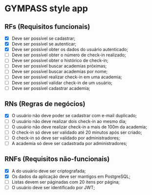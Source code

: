 # GYMPASS style app

## RFs (Requisitos funcionais)
- [x] Deve ser possível se cadastrar;
- [x] Deve ser possível se autenticar;
- [x] Deve ser possível obter os dados do usuário autenticado;
- [ ] Deve ser possível obter o número de check-in realizado;
- [ ] Deve ser possível obter o histórico de check-in;
- [ ] Deve ser possível buscar academias próximas;
- [ ] Deve ser possível buscar academias por nome;
- [ ] Deve ser possível realizar check-in em uma academia;
- [ ] Deve ser possível validar check-in de um usuário;
- [ ] Deve ser possível cadastrar academia;

## RNs (Regras de negócios)
- [x] O usuário não deve poder se cadastrar com e-mail duplicado;
- [ ] O usuário não deve realizar dois check-in ao mesmo dia;
- [ ] O usuário não deve realizar check-in a mais de 100m da academia;
- [ ] O check-in só deve ser validado até 20 minutos após ser criado;
- [ ] O check-in só deve ser validado por administradores;
- [ ] A academia só deve ser cadastrada por administradores;

## RNFs (Requisitos não-funcionais)
- [x] A do usuário deve ser criptografada;
- [x] Os dados da aplicação deve ser mantigos em PostgreSQL;
- [ ] Listas devem ser páginadas com 20 itens por página;
- [ ] O usuário deve ser identificado por JWT;
